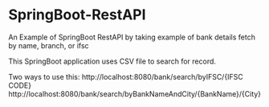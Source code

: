 # SpringBoot-RestAPI
An Example of SpringBoot RestAPI by taking example of bank details fetch by name, branch, or ifsc

This SpringBoot application uses CSV file to search for record. 

Two ways to use this:
http://localhost:8080/bank/search/byIFSC/{IFSC CODE}
http://localhost:8080/bank/search/byBankNameAndCity/{BankName}/{City}

